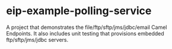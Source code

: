 # eip-example-polling-service
A project that demonstrates the file/ftp/sftp/jms/jdbc/email Camel Endpoints.  It also includes unit testing that provisions embedded ftp/sftp/jms/jdbc servers.
